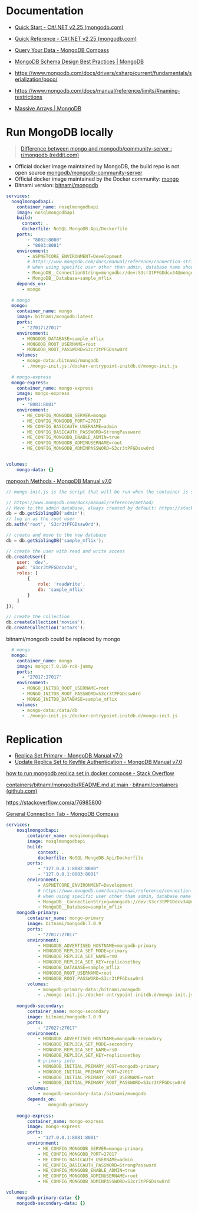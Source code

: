 # Documentation

- [Quick Start - C#/.NET v2.25 (mongodb.com)](https://www.mongodb.com/docs/drivers/csharp/current/quick-start/)
- [Quick Reference - C#/.NET v2.25 (mongodb.com)](https://www.mongodb.com/docs/drivers/csharp/current/quick-reference/)

- [Query Your Data - MongoDB Compass](https://www.mongodb.com/docs/compass/current/query/filter/)

- [MongoDB Schema Design Best Practices | MongoDB](https://www.mongodb.com/developer/products/mongodb/mongodb-schema-design-best-practices/)

- https://www.mongodb.com/docs/drivers/csharp/current/fundamentals/serialization/poco/

- https://www.mongodb.com/docs/manual/reference/limits/#naming-restrictions

- [Massive Arrays | MongoDB](https://www.mongodb.com/developer/products/mongodb/schema-design-anti-pattern-massive-arrays/)

# Run MongoDB locally

> [Difference between mongo and mongodb/community-server : r/mongodb (reddit.com)](https://www.reddit.com/r/mongodb/comments/1658qs8/difference_between_mongo_and/)

- Official docker image maintained by MongoDB, the build repo is not open source [mongodb/mongodb-community-server](https://hub.docker.com/r/mongodb/mongodb-community-server)
- Official docker image maintained by the Docker community: [mongo](https://hub.docker.com/_/mongo)
- Bitnami version: [bitnami/mongodb](https://hub.docker.com/r/bitnami/mongodb)



```yaml
services:
  nosqlmongodbapi:
    container_name: nosqlmongodbapi
    image: nosqlmongodbapi
    build:
      context: .
      dockerfile: NoSQL.MongoDB.Api/Dockerfile
    ports:
        - "8082:8080"
        - "8083:8081"
    environment:
        - ASPNETCORE_ENVIRONMENT=Development
        # https://www.mongodb.com/docs/manual/reference/connection-string/#connection-string-components
        # when using specific user other than admin, database name should be specified and authSource should not be used
        - MongoDB__ConnectionString=mongodb://dev:S3cr3tPFGDdcv34@mongo:27017/sample_mflix
        - MongoDB__Database=sample_mflix
    depends_on:
      - mongo
  
  # mongo
  mongo:
    container_name: mongo
    image: bitnami/mongodb:latest
    ports:
      - "27017:27017"
    environment:
      - MONGODB_DATABASE=sample_mflix
      - MONGODB_ROOT_USERNAME=root
      - MONGODB_ROOT_PASSWORD=S3cr3tPFGDssw0rd
    volumes:
      - mongo-data:/bitnami/mongodb
      - ./mongo-init.js:/docker-entrypoint-initdb.d/mongo-init.js
  
  # mongo-express
  mongo-express:
    container_name: mongo-express
    image: mongo-express
    ports:
      - "8081:8081"
    environment:
      - ME_CONFIG_MONGODB_SERVER=mongo
      - ME_CONFIG_MONGODB_PORT=27017
      - ME_CONFIG_BASICAUTH_USERNAME=admin
      - ME_CONFIG_BASICAUTH_PASSWORD=StrongPassword
      - ME_CONFIG_MONGODB_ENABLE_ADMIN=true
      - ME_CONFIG_MONGODB_ADMINUSERNAME=root
      - ME_CONFIG_MONGODB_ADMINPASSWORD=S3cr3tPFGDssw0rd


volumes:
    mongo-data: {}
```

[mongosh Methods - MongoDB Manual v7.0](https://www.mongodb.com/docs/manual/reference/method/)

```javascript
// mongo-init.js is the script that will be run when the container is started. https://stackoverflow.com/questions/63172735/mongodb-database-could-not-be-created-on-docker-container-startup

// https://www.mongodb.com/docs/manual/reference/method/
// Move to the admin database, always created by default: https://stackoverflow.com/a/68253550
db = db.getSiblingDB('admin');
// log in as the root user
db.auth('root', 'S3cr3tPFGDssw0rd');

// create and move to the new database
db = db.getSiblingDB('sample_mflix');

// create the user with read and write access
db.createUser({
    user: 'dev',
    pwd: 'S3cr3tPFGDdcv34',
    roles: [
        {
            role: 'readWrite',
            db: 'sample_mflix'
        }
    ]
});

// create the collection
db.createCollection('movies');
db.createCollection('actors');
```

bitnami/mongodb could be replaced by mongo

```yaml
  # mongo
  mongo:
    container_name: mongo
    image: mongo:7.0.10-rc0-jammy
    ports:
      - "27017:27017"
    environment:
      - MONGO_INITDB_ROOT_USERNAME=root
      - MONGO_INITDB_ROOT_PASSWORD=S3cr3tPFGDssw0rd
      - MONGO_INITDB_DATABASE=sample_mflix
    volumes:
      - mongo-data:/data/db
      - ./mongo-init.js:/docker-entrypoint-initdb.d/mongo-init.js
```



# Replication

- [Replica Set Primary - MongoDB Manual v7.0](https://www.mongodb.com/docs/manual/core/replica-set-primary/)
- [Update Replica Set to Keyfile Authentication - MongoDB Manual v7.0](https://www.mongodb.com/docs/manual/tutorial/enforce-keyfile-access-control-in-existing-replica-set/#enforce-keyfile-access-control-on-existing-replica-set)

[how to run mongodb replica set in docker compose - Stack Overflow](https://stackoverflow.com/questions/62389046/how-to-run-mongodb-replica-set-in-docker-compose)

[containers/bitnami/mongodb/README.md at main · bitnami/containers (github.com)](https://github.com/bitnami/containers/blob/main/bitnami/mongodb/README.md)

https://stackoverflow.com/a/76985800

[General Connection Tab - MongoDB Compass](https://www.mongodb.com/docs/compass/current/connect/advanced-connection-options/general-connection/)

```yaml
services:
    nosqlmongodbapi:
        container_name: nosqlmongodbapi
        image: nosqlmongodbapi
        build:
            context: .
            dockerfile: NoSQL.MongoDB.Api/Dockerfile
        ports:
            - "127.0.0.1:8082:8080"
            - "127.0.0.1:8083:8081"
        environment:
            - ASPNETCORE_ENVIRONMENT=Development
            # https://www.mongodb.com/docs/manual/reference/connection-string/#connection-string-components
            # when using specific user other than admin, database name should be specified and authSource should not be used
            - MongoDB__ConnectionString=mongodb://dev:S3cr3tPFGDdcv34@mongodb-primary:27017/sample_mflix?authSource=sample_mflix
            - MongoDB__Database=sample_mflix
    mongodb-primary:
        container_name: mongo-primary
        image: bitnami/mongodb:7.0.9
        ports:
            - "27017:27017"
        environment:
            - MONGODB_ADVERTISED_HOSTNAME=mongodb-primary
            - MONGODB_REPLICA_SET_MODE=primary
            - MONGODB_REPLICA_SET_NAME=rs0
            - MONGODB_REPLICA_SET_KEY=replicasetkey
            - MONGODB_DATABASE=sample_mflix
            - MONGODB_ROOT_USERNAME=root
            - MONGODB_ROOT_PASSWORD=S3cr3tPFGDssw0rd
        volumes:
            - mongodb-primary-data:/bitnami/mongodb
            - ./mongo-init.js:/docker-entrypoint-initdb.d/mongo-init.js
    
    mongodb-secondary:
        container_name: mongo-secondary
        image: bitnami/mongodb:7.0.9
        ports:
            - "27027:27017"
        environment:
            - MONGODB_ADVERTISED_HOSTNAME=mongodb-secondary
            - MONGODB_REPLICA_SET_MODE=secondary
            - MONGODB_REPLICA_SET_NAME=rs0
            - MONGODB_REPLICA_SET_KEY=replicasetkey
            # primary info
            - MONGODB_INITIAL_PRIMARY_HOST=mongodb-primary
            - MONGODB_INITIAL_PRIMARY_PORT=27017
            - MONGODB_INITIAL_PRIMARY_ROOT_USERNAME=root
            - MONGODB_INITIAL_PRIMARY_ROOT_PASSWORD=S3cr3tPFGDssw0rd
        volumes:
            - mongodb-secondary-data:/bitnami/mongodb
        depends_on:
            -   mongodb-primary
    
    mongo-express:
        container_name: mongo-express
        image: mongo-express
        ports:
            - "127.0.0.1:8081:8081"
        environment:
            - ME_CONFIG_MONGODB_SERVER=mongo-primary
            - ME_CONFIG_MONGODB_PORT=27017
            - ME_CONFIG_BASICAUTH_USERNAME=admin
            - ME_CONFIG_BASICAUTH_PASSWORD=StrongPassword
            - ME_CONFIG_MONGODB_ENABLE_ADMIN=true
            - ME_CONFIG_MONGODB_ADMINUSERNAME=root
            - ME_CONFIG_MONGODB_ADMINPASSWORD=S3cr3tPFGDssw0rd

volumes:
    mongodb-primary-data: {}
    mongodb-secondary-data: {}
```

